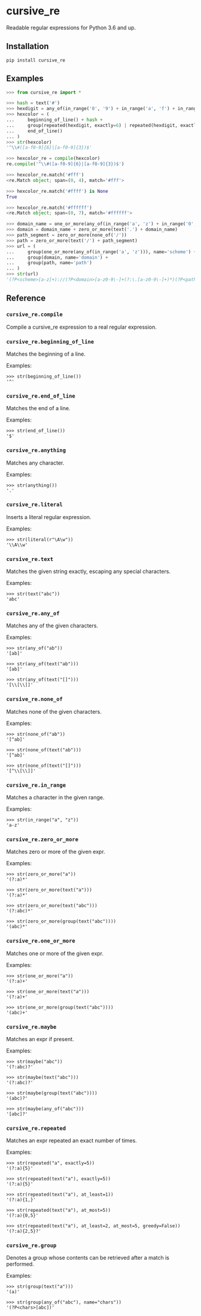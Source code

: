 # cursive_re

Readable regular expressions for Python 3.6 and up.

## Installation

    pip install cursive_re

## Examples

``` python
>>> from cursive_re import *

>>> hash = text('#')
>>> hexdigit = any_of(in_range('0', '9') + in_range('a', 'f') + in_range('A', 'F'))
>>> hexcolor = (
...     beginning_of_line() + hash +
...     group(repeated(hexdigit, exactly=6) | repeated(hexdigit, exactly=3)) +
...     end_of_line()
... )
>>> str(hexcolor)
'^\\#([a-f0-9]{6}|[a-f0-9]{3})$'

>>> hexcolor_re = compile(hexcolor)
re.compile('^\\#([a-f0-9]{6}|[a-f0-9]{3})$')

>>> hexcolor_re.match('#fff')
<re.Match object; span=(0, 4), match='#fff'>

>>> hexcolor_re.match('#ffff') is None
True

>>> hexcolor_re.match('#ffffff')
<re.Match object; span=(0, 7), match='#ffffff'>

>>> domain_name = one_or_more(any_of(in_range('a', 'z') + in_range('0', '9') + text('-')))
>>> domain = domain_name + zero_or_more(text('.') + domain_name)
>>> path_segment = zero_or_more(none_of('/'))
>>> path = zero_or_more(text('/') + path_segment)
>>> url = (
...     group(one_or_more(any_of(in_range('a', 'z'))), name='scheme') + text('://') +
...     group(domain, name='domain') +
...     group(path, name='path')
... )
>>> str(url)
'(?P<scheme>[a-z]+)://(?P<domain>[a-z0-9\-]+(?:\.[a-z0-9\-]+)*)(?P<path>(?:/[^/]*)*)'
```

## Reference

### `cursive_re.compile`

Compile a cursive_re expression to a real regular expression.


### `cursive_re.beginning_of_line`

Matches the beginning of a line.

Examples:

    >>> str(beginning_of_line())
    '^'


### `cursive_re.end_of_line`

Matches the end of a line.

Examples:

    >>> str(end_of_line())
    '$'


### `cursive_re.anything`

Matches any character.

Examples:

    >>> str(anything())
    '.'


### `cursive_re.literal`

Inserts a literal regular expression.

Examples:

    >>> str(literal(r"\A\w"))
    '\\A\\w'


### `cursive_re.text`

Matches the given string exactly, escaping any special characters.

Examples:

    >>> str(text("abc"))
    'abc'


### `cursive_re.any_of`

Matches any of the given characters.

Examples:

    >>> str(any_of("ab"))
    '[ab]'

    >>> str(any_of(text("ab")))
    '[ab]'

    >>> str(any_of(text("[]")))
    '[\\[\\]]'


### `cursive_re.none_of`

Matches none of the given characters.

Examples:

    >>> str(none_of("ab"))
    '[^ab]'

    >>> str(none_of(text("ab")))
    '[^ab]'

    >>> str(none_of(text("[]")))
    '[^\\[\\]]'


### `cursive_re.in_range`

Matches a character in the given range.

Examples:

    >>> str(in_range("a", "z"))
    'a-z'


### `cursive_re.zero_or_more`

Matches zero or more of the given expr.

Examples:

    >>> str(zero_or_more("a"))
    '(?:a)*'

    >>> str(zero_or_more(text("a")))
    '(?:a)*'

    >>> str(zero_or_more(text("abc")))
    '(?:abc)*'

    >>> str(zero_or_more(group(text("abc"))))
    '(abc)*'


### `cursive_re.one_or_more`

Matches one or more of the given expr.

Examples:

    >>> str(one_or_more("a"))
    '(?:a)+'

    >>> str(one_or_more(text("a")))
    '(?:a)+'

    >>> str(one_or_more(group(text("abc"))))
    '(abc)+'


### `cursive_re.maybe`

Matches an expr if present.

Examples:

    >>> str(maybe("abc"))
    '(?:abc)?'

    >>> str(maybe(text("abc")))
    '(?:abc)?'

    >>> str(maybe(group(text("abc"))))
    '(abc)?'

    >>> str(maybe(any_of("abc")))
    '[abc]?'


### `cursive_re.repeated`

Matches an expr repeated an exact number of times.

Examples:

    >>> str(repeated("a", exactly=5))
    '(?:a){5}'

    >>> str(repeated(text("a"), exactly=5))
    '(?:a){5}'

    >>> str(repeated(text("a"), at_least=1))
    '(?:a){1,}'

    >>> str(repeated(text("a"), at_most=5))
    '(?:a){0,5}'

    >>> str(repeated(text("a"), at_least=2, at_most=5, greedy=False))
    '(?:a){2,5}?'


### `cursive_re.group`

Denotes a group whose contents can be retrieved after a match
is performed.

Examples:

    >>> str(group(text("a")))
    '(a)'

    >>> str(group(any_of("abc"), name="chars"))
    '(?P<chars>[abc])'

